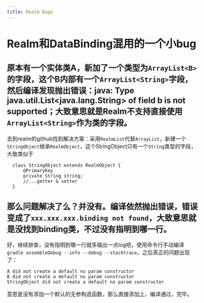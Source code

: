 ```yaml
---
title: Realm Bugs
---
```

# Realm和DataBinding混用的一个小bug
## 原本有一个实体类A，新加了一个类型为`ArrayList<B>`的字段，这个B内部有一个`ArrayList<String>`字段，然后编译发现抛出错误：java: Type java.util.List<java.lang.String> of field b is not supported；大致意思就是Realm不支持直接使用`ArrayList<String>`作为类的字段。
去到realm的github找到解决方案：采用`RealmList`代替`ArrayList`，新建一个`StringObject`继承`RealmObject`，这个StringObject只有一个`String`类型的字段，大致类似于
```
  class StringObject extends RealmObject {
      @PrimaryKey
      private String string;
      //...getter & setter
  }
```
## 那么问题解决了么？并没有。编译依然抛出错误，错误变成了`xxx.xxx.xxx.binding not found`，大致意思就是没找到binding类，不过没有指明到哪一行。
好，继续排查，没有指明到哪一行就多输出一点log吧，使用命令行手动编译`gradle assembleDebug --info --debug --stacktrace`，之后真正的问题出现了：
```
A did not create a default no param constructor
B did not create a default no param constructor
StringObject did not create a default no param constructor
```
意思是没有添加一个默认的无参构造函数，那么直接添加上，编译通过，完毕。
